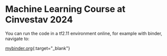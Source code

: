 # Machine Learning Course at Cinvestav 2024


You can run the code in a tf2.11 environment online, for example with binder, navigate to:

[mybinder.org](https://mybinder.org){:target="_blank"}



